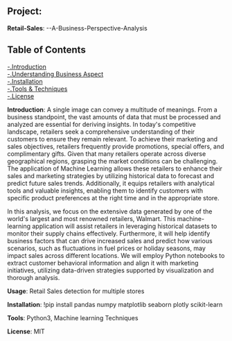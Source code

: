 ## Project:
**Retail-Sales**: --A-Business-Perspective-Analysis
## Table of Contents
[-.Introduction](#.Introduction)\
[-.Understanding Business Aspect](#.-Understanding_Business_Aspect)\
[-.Installation](#-.-Installation)\
[-.Tools & Techniques](#-.-Tools_&_Techniques)\
[-.License](#-.*-License)


**Introduction**: A single image can convey a multitude of meanings. From a business standpoint, the vast amounts of data that must be processed and analyzed are essential for deriving insights. In today's competitive landscape, retailers seek a comprehensive understanding of their customers to ensure they remain relevant. To achieve their marketing and sales objectives, retailers frequently provide promotions, special offers, and complimentary gifts. Given that many retailers operate across diverse geographical regions, grasping the market conditions can be challenging. The application of Machine Learning allows these retailers to enhance their sales and marketing strategies by utilizing historical data to forecast and predict future sales trends. Additionally, it equips retailers with analytical tools and valuable insights, enabling them to identify customers with specific product preferences at the right time and in the appropriate store.

In this analysis, we focus on the extensive data generated by one of the world's largest and most renowned retailers, Walmart. This machine-learning application will assist retailers in leveraging historical datasets to monitor their supply chains effectively. Furthermore, it will help identify business factors that can drive increased sales and predict how various scenarios, such as fluctuations in fuel prices or holiday seasons, may impact sales across different locations. We will employ Python notebooks to extract customer behavioral information and align it with marketing initiatives, utilizing data-driven strategies supported by visualization and thorough analysis.

**Usage**: Retail Sales detection for multiple stores

**Installation**: !pip install pandas numpy matplotlib seaborn plotly scikit-learn

**Tools**: Python3, Machine learning Techniques

**License**: MIT 
